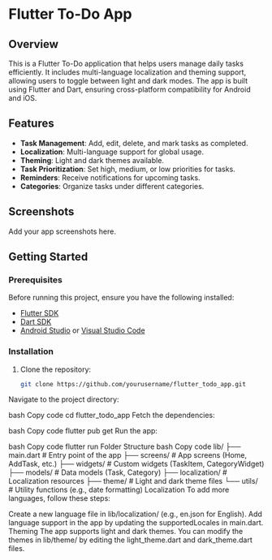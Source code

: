 # Flutter To-Do App

## Overview

This is a Flutter To-Do application that helps users manage daily tasks efficiently. It includes multi-language localization and theming support, allowing users to toggle between light and dark modes. The app is built using Flutter and Dart, ensuring cross-platform compatibility for Android and iOS.

## Features

- **Task Management**: Add, edit, delete, and mark tasks as completed.
- **Localization**: Multi-language support for global usage.
- **Theming**: Light and dark themes available.
- **Task Prioritization**: Set high, medium, or low priorities for tasks.
- **Reminders**: Receive notifications for upcoming tasks.
- **Categories**: Organize tasks under different categories.

## Screenshots

Add your app screenshots here.

## Getting Started

### Prerequisites

Before running this project, ensure you have the following installed:

- [Flutter SDK](https://flutter.dev/docs/get-started/install)
- [Dart SDK](https://dart.dev/get-dart)
- [Android Studio](https://developer.android.com/studio) or [Visual Studio Code](https://code.visualstudio.com/)

### Installation

1. Clone the repository:

   ```bash
   git clone https://github.com/yourusername/flutter_todo_app.git
Navigate to the project directory:

bash
Copy code
cd flutter_todo_app
Fetch the dependencies:

bash
Copy code
flutter pub get
Run the app:

bash
Copy code
flutter run
Folder Structure
bash
Copy code
lib/
  ├── main.dart                # Entry point of the app
  ├── screens/                 # App screens (Home, AddTask, etc.)
  ├── widgets/                 # Custom widgets (TaskItem, CategoryWidget)
  ├── models/                  # Data models (Task, Category)
  ├── localization/            # Localization resources
  ├── theme/                   # Light and dark theme files
  └── utils/                   # Utility functions (e.g., date formatting)
Localization
To add more languages, follow these steps:

Create a new language file in lib/localization/ (e.g., en.json for English).
Add language support in the app by updating the supportedLocales in main.dart.
Theming
The app supports light and dark themes. You can modify the themes in lib/theme/ by editing the light_theme.dart and dark_theme.dart files.
